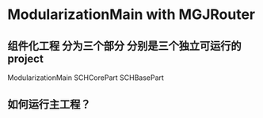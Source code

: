 # ModularizationMain with MGJRouter
## 组件化工程 分为三个部分 分别是三个独立可运行的project
ModularizationMain
SCHCorePart 
SCHBasePart
## 如何运行主工程？
